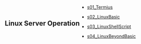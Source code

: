 <div style="display: flex; justify-content: flex-start; align-items: center; height: 100vh;">

<p style="text-align: left;">


## Linux Server Operation

- [s01_Termius](s01_Termius)

- [s02_LinuxBasic](s02_LinuxBasic)

- [s03_LinuxShellScript](s03_LinuxShellScript)

- [s04_LinuxBeyondBasic](s04_LinuxBeyondBasic)



</p>

</div>



